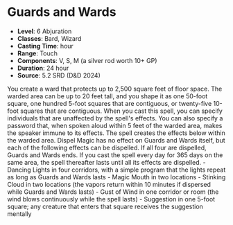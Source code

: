 # Guards and Wards

- **Level**: 6 Abjuration
- **Classes**: Bard, Wizard
- **Casting Time**: hour
- **Range**: Touch
- **Components**: V, S, M (a silver rod worth 10+ GP)
- **Duration**: 24 hour
- **Source**: 5.2 SRD (D&D 2024)

You create a ward that protects up to 2,500 square feet of floor space. The warded area can be up to 20 feet tall, and you shape it as one 50-foot square, one hundred 5-foot squares that are contiguous, or twenty-five 10-foot squares that are contiguous. When you cast this spell, you can specify individuals that are unaffected by the spell's effects. You can also specify a password that, when spoken aloud within 5 feet of the warded area, makes the speaker immune to its effects. The spell creates the effects below within the warded area. Dispel Magic has no effect on Guards and Wards itself, but each of the following effects can be dispelled. If all four are dispelled, Guards and Wards ends. If you cast the spell every day for 365 days on the same area, the spell thereafter lasts until all its effects are dispelled. - Dancing Lights in four corridors, with a simple program that the lights repeat as long as Guards and Wards lasts - Magic Mouth in two locations - Stinking Cloud in two locations (the vapors return within 10 minutes if dispersed while Guards and Wards lasts) - Gust of Wind in one corridor or room (the wind blows continuously while the spell lasts) - Suggestion in one 5-foot square; any creature that enters that square receives the suggestion mentally


